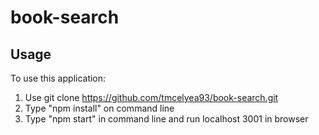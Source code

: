 # book-search

## Usage
To use this application:
1. Use git clone https://github.com/tmcelyea93/book-search.git
2. Type "npm install" on command line 
3. Type "npm start" in command line and run localhost 3001 in browser


